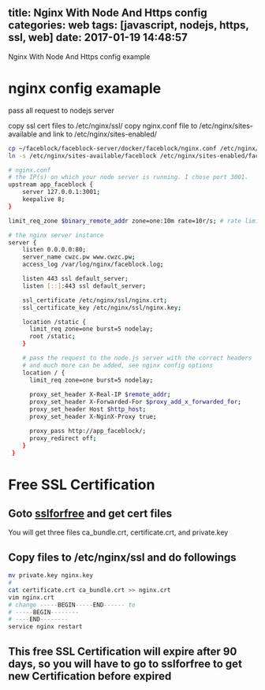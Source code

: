 title: Nginx With Node And Https config
categories: web
tags: [javascript, nodejs, https, ssl, web]
date: 2017-01-19 14:48:57
---
Nginx With Node And Https config example
<!--more-->

# nginx config examaple
pass all request to nodejs server

copy ssl cert files to /etc/nginx/ssl/
copy nginx.conf file to /etc/nginx/sites-available
and link to /etc/nginx/sites-enabled/
``` bash
cp ~/faceblock/faceblock-server/docker/faceblock/nginx.conf /etc/nginx/sites-available/faceblock
ln -s /etc/nginx/sites-available/faceblock /etc/nginx/sites-enabled/faceblock
```
``` bash
# nginx.conf
# the IP(s) on which your node server is running. I chose port 3001.
upstream app_faceblock {
    server 127.0.0.1:3001;
    keepalive 8;
}

limit_req_zone $binary_remote_addr zone=one:10m rate=10r/s; # rate limit

# the nginx server instance
server {
    listen 0.0.0.0:80;
    server_name cwzc.pw www.cwzc.pw;
    access_log /var/log/nginx/faceblock.log;

    listen 443 ssl default_server;
    listen [::]:443 ssl default_server;

    ssl_certificate /etc/nginx/ssl/nginx.crt;
    ssl_certificate_key /etc/nginx/ssl/nginx.key;

    location /static {
      limit_req zone=one burst=5 nodelay;
      root /static;
    }

    # pass the request to the node.js server with the correct headers
    # and much more can be added, see nginx config options
    location / {
      limit_req zone=one burst=5 nodelay;
      
      proxy_set_header X-Real-IP $remote_addr;
      proxy_set_header X-Forwarded-For $proxy_add_x_forwarded_for;
      proxy_set_header Host $http_host;
      proxy_set_header X-NginX-Proxy true;

      proxy_pass http://app_faceblock/;
      proxy_redirect off;
    }
 }
```

# Free SSL Certification
## Goto [sslforfree](https://www.sslforfree.com/) and get cert files
You will get three files ca_bundle.crt, certificate.crt, and private.key
## Copy files to /etc/nginx/ssl and do followings
``` bash
mv private.key nginx.key
#
cat certificate.crt ca_bundle.crt >> nginx.crt
vim nginx.crt
# change -----BEGIN-----END------ to
# -----BEGIN--------
# ----END--------
service nginx restart
```
## This free SSL Certification will expire after 90 days, so you will have to go to sslforfree to get new Certification before expired
